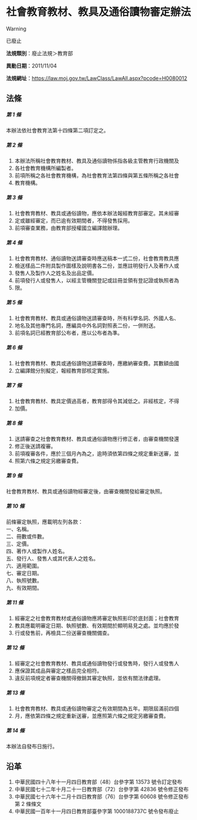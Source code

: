 # 社會教育教材、教具及通俗讀物審定辦法
> [!WARNING]
> 已廢止

**法規類別**：廢止法規＞教育部

**異動日期**：2011/11/04  

**法規網址**：https://law.moj.gov.tw/LawClass/LawAll.aspx?pcode=H0080012



## 法條
##### 第 1 條
本辦法依社會教育法第十四條第二項訂定之。

##### 第 2 條
1. 本辦法所稱社會教育教材、教具及通俗讀物係指各級主管教育行政機關及
1. 各社會教育機構所編製者。
1. 前項所稱之各社會教育機構，為社會教育法第四條與第五條所稱之各社會
1. 教育機構。

##### 第 3 條
1. 社會教育教材、教具或通俗讀物，應依本辦法報經教育部審定。其未經審
1. 定或雖經審定，而已逾有效期間者，不得發售採用。
1. 前項審查業務，由教育部授權國立編譯館辦理。

##### 第 4 條
1. 社會教育教材、通俗讀物送請審查時應送稿本一式二份，社會教育教具應
1. 檢送樣品二件附具製作圖樣及說明書各二份，並應註明發行人及著作人或
1. 發售人及製作人之姓名及出品定價。
1. 前項發行人或發售人，以經主管機關登記或註冊並領有登記證或執照者為
1. 限。

##### 第 5 條
1. 社會教育教材、教具或通俗讀物送請審查時，所有科學名詞、外國人名、
1. 地名及其他專門名詞，應編具中外名詞對照表二份，一併附送。
1. 前項名詞已經教育部公布者，應以公布者為準。

##### 第 6 條
1. 社會教育教材、教具或通俗讀物送請審查時，應繳納審查費。其數額由國
1. 立編譯館分別擬定，報經教育部核定實施。

##### 第 7 條
1. 社會教育教材、教具定價過高者，教育部得令其減低之。非經核定，不得
1. 加價。

##### 第 8 條
1. 送請審查之社會教育教材、教具或通俗讀物應行修正者，由審查機關發還
1. 修正後送請複審。
1. 前項複審各件，應於三個月內為之，逾時須依第四條之規定重新送審，並
1. 照第六條之規定另繳審查費。

##### 第 9 條
社會教育教材、教具或通俗讀物經審定後，由審查機關發給審定執照。

##### 第 10 條
前條審定執照，應載明左列各款：  
一、名稱。  
二、冊數或件數。  
三、定價。  
四、著作人或製作人姓名。  
五、發行人、發售人或其代表人之姓名。  
六、適用範圍。  
七、審定日期。  
八、執照號數。  
九、有效期間。

##### 第 11 條
1. 經審定之社會教育教材或通俗讀物應將審定執照影印於底封面；社會教育
1. 教具應載明審定日期、執照號數、有效期間於顯明易見之處。並均應於發
1. 行或發售前，再檢具二份送審查機關備查。

##### 第 12 條
1. 經審定之社會教育教材、教具或通俗讀物發行或發售時，發行人或發售人
1. 應保證其成品與審定之樣品完全相符。
1. 違反前項規定者審查機關得撤銷其審定執照，並依有關法律處理。

##### 第 13 條
1. 社會教育教材、教具或通俗讀物審定之有效期間為五年。期限屆滿前四個
1. 月，應依第四條之規定重新送審，並應照第六條之規定另繳審查費。

##### 第 14 條
本辦法自發布日施行。

## 沿革
1. 中華民國四十八年十一月四日教育部（48）台參字第 13573  號令訂定發布
1. 中華民國七十二年十月二十一日教育部（72）台參字第 42836  號令修正發布
1. 中華民國七十六年十二月十四日教育部（76）台參字第 60608  號令修正發布第 2  條條文
1. 中華民國一百年十一月四日教育部臺參字第 1000188737C  號令發布廢止
